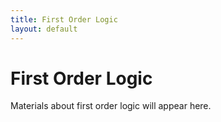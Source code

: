 ```yaml
---
title: First Order Logic
layout: default
---
```

# First Order Logic

Materials about first order logic will appear here.

